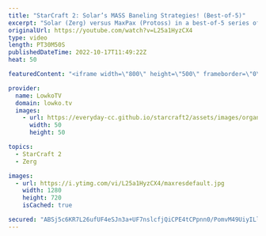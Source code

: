 ```yaml
---
title: "StarCraft 2: Solar’s MASS Baneling Strategies! (Best-of-5)"
excerpt: "Solar (Zerg) versus MaxPax (Protoss) in a best-of-5 series of StarCraft 2. This match is the Grand Finals of the ESL Open Cup 142. Solar decides to play mass Baneling over and over again.  Support my work on Patreon: https://www.patreon.com/lowkotv Become a YouTube member: https://lowko.tv/join  More"
originalUrl: https://youtube.com/watch?v=L25a1HyzCX4
type: video
length: PT30M50S
publishedDateTime: 2022-10-17T11:49:22Z
heat: 50

featuredContent: "<iframe width=\"800\" height=\"500\" frameborder=\"0\" src=\"https://www.youtube.com/embed/L25a1HyzCX4\" allow=\"accelerometer; autoplay; encrypted-media; gyroscope; picture-in-picture\" allowfullscreen></iframe>"

provider:
  name: LowkoTV
  domain: lowko.tv
  images:
    - url: https://everyday-cc.github.io/starcraft2/assets/images/organizations/lowko.tv-50x50.jpg
      width: 50
      height: 50

topics:
  - StarCraft 2
  - Zerg

images:
  - url: https://i.ytimg.com/vi/L25a1HyzCX4/maxresdefault.jpg
    width: 1280
    height: 720
    isCached: true

secured: "ABSj5c6KR7L26ufUF4eSJn3a+UF7nslcfjQiCPE4tCPpnn0/PomvM49UiyILl3EZ2e5FLUoy4M0iIpOdWIcZxsMQc7m3msmO4PDbz7Us/j+ORDtLZl9dryPzBMuhaBy09kxfJ1ldbDLzmmuv9y9yPaANEdxWqNo5cdQCNgElM0Mskcg7eZtusSxQ5+bdK3Tf4atq0tFxhpKm1QsBLM546e7aU0/Ku+CId+kZDE8fEqgC55cbyzx6lYV031cWrjsCp4X/6TqIm5FNMW3rDoLX2O3AVSytq6+6Bltg860ZtSsA3aVUneqOQXvry3HipiGrU2q4AIlZ6NyaalqNE/WYX09DTBCgCTwoSG4aNwh63xMg8S7IFuzFTfggUxp3Ma6Yv8eQbhN17MXVs+x7yjgoyR+nmPDmJmGjwX2ttCXaGq8=;qr2f9aGzg41FMwrXSvNmcw=="
---
```


